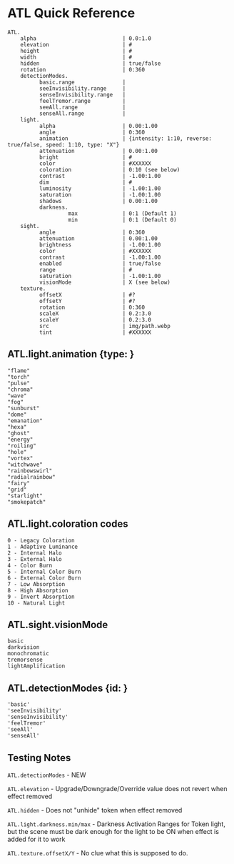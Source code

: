 # ATL Quick Reference

```
ATL.
    alpha                           | 0.0:1.0
    elevation                       | #
    height                          | #
    width                           | #
    hidden                          | true/false
    rotation                        | 0:360
    detectionModes.
          basic.range               | 
          seeInvisibility.range     | 
          senseInvisibility.range   | 
          feelTremor.range          | 
          seeAll.range              | 
          senseAll.range            | 
    light.
          alpha                     | 0.00:1.00
          angle                     | 0:360
          animation                 | {intensity: 1:10, reverse: true/false, speed: 1:10, type: "X"}
          attenuation               | 0.00:1.00
          bright                    | #
          color                     | #XXXXXX
          coloration                | 0:10 (see below)
          contrast                  | -1.00:1.00
          dim                       | #
          luminosity                | -1.00:1.00
          saturation                | -1.00:1.00
          shadows                   | 0.00:1.00
          darkness.
                   max              | 0:1 (Default 1)
                   min              | 0:1 (Default 0)
    sight.
          angle                     | 0:360
          attenuation               | 0.00:1.00
          brightness                | -1.00:1.00
          color                     | #XXXXXX
          contrast                  | -1.00:1.00
          enabled                   | true/false
          range                     | #
          saturation                | -1.00:1.00
          visionMode                | X (see below)
    texture.
          offsetX                   | #?
          offsetY                   | #?
          rotation                  | 0:360
          scaleX                    | 0.2:3.0
          scaleY                    | 0.2:3.0
          src                       | img/path.webp
          tint                      | #XXXXXX
```


## ATL.light.animation {type: }
```
"flame"
"torch"
"pulse"
"chroma"
"wave"
"fog"
"sunburst"
"dome"
"emanation"
"hexa"
"ghost"
"energy"
"roiling"
"hole"
"vortex"
"witchwave"
"rainbowswirl"
"radialrainbow"
"fairy"
"grid"
"starlight"
"smokepatch"
```
## ATL.light.coloration codes
```
0 - Legacy Coloration
1 - Adaptive Luminance
2 - Internal Halo
3 - External Halo
4 - Color Burn
5 - Internal Color Burn
6 - External Color Burn
7 - Low Absorption
8 - High Absorption
9 - Invert Absorption
10 - Natural Light
```
## ATL.sight.visionMode 
```
basic
darkvision
monochromatic
tremorsense
lightAmplification
```
## ATL.detectionModes {id: }
```
'basic'
'seeInvisibility'
'senseInvisibility'
'feelTremor'
'seeAll'
'senseAll'
```
## Testing Notes

`ATL.detectionModes` - NEW

`ATL.elevation` - Upgrade/Downgrade/Override value does not revert when effect removed

`ATL.hidden` - Does not "unhide" token when effect removed

`ATL.light.darkness.min/max` - Darkness Activation Ranges for Token light, but the scene must be dark enough for the light to be ON when effect is added for it to work

`ATL.texture.offsetX/Y` - No clue what this is supposed to do.


